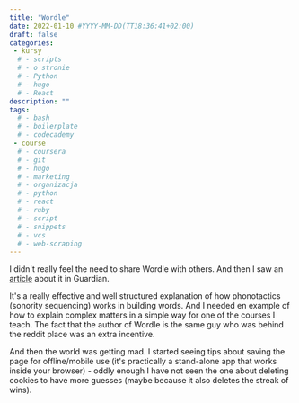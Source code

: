 ```yaml
---
title: "Wordle"
date: 2022-01-10 #YYYY-MM-DD(TT18:36:41+02:00)
draft: false
categories:
 - kursy
  # - scripts
  # - o stronie
  # - Python
  # - hugo
  # - React
description: ""
tags:
  # - bash
  # - boilerplate
  # - codecademy
 - course
  # - coursera
  # - git
  # - hugo
  # - marketing
  # - organizacja
  # - python
  # - react
  # - ruby
  # - script
  # - snippets
  # - vcs
  # - web-scraping
---
```



I didn't really feel the need to share Wordle with others. And then I saw an [article](https://www.theguardian.com/commentisfree/2022/jan/11/secret-winning-wordle-word-game) about it in Guardian. 

It's a really effective and well structured explanation of how phonotactics (sonority sequencing) works in building words. And I needed en example of how to explain complex matters in a simple way for one of the courses I teach. The fact that the author of Wordle is the same guy who was behind the reddit place was an extra incentive.

And then the world was getting mad. I started seeing tips about saving the page for offline/mobile use (it's practically a stand-alone app that works inside your browser) - oddly enough I have not seen the one about deleting cookies to have more guesses (maybe because it also deletes the streak of wins). 
